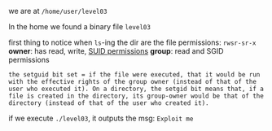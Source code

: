 
we are at `/home/user/level03`

In the home we found a binary file `level03`

first thing to notice when `ls`-ing the dir are the file permissions:
`rwsr-sr-x`
**owner**: has read, write, [SUID permissions](https://www.zzee.com/solutions/linux-permissions.shtml)
**group**: read and SGID permissions

```the setguid bit set = if the file were executed, that it would be run with the effective rights of the group owner (instead of that of the user who executed it). On a directory, the setgid bit means that, if a file is created in the directory, its group-owner would be that of the directory (instead of that of the user who created it).```

if we execute `./level03`, it outputs the msg: `Exploit me`